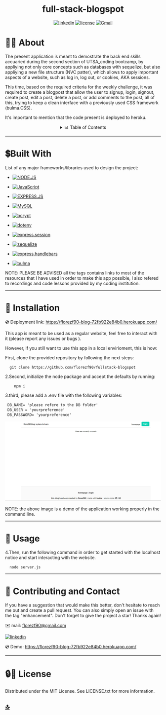 <p><h1 align= "center" id="title">full-stack-blogspot </h1></p>

<div style="text-align: center;">

[![linkedin](https://img.shields.io/badge/linkedin-blue?style=for-the-badge&logo=linkedin&logoColor=white&logoWidth=20&link=https://www.linkedin.com/in/luis-felipe-florez-98403123a/)](https://www.linkedin.com/in/luis-felipe-florez-98403123a/) [![license](https://img.shields.io/badge/license-MIT-white?labelColor=green&style=for-the-badge&logo=license&logoColor=white&logoWidth=20&link=https://github.com/florezf90/PRO-README-generator/blob/main/LICENSE)](https://github.com/florezf90/PRO-README-generator/blob/main/LICENSE) [![Gmail](https://img.shields.io/badge/Gmail-red?style=for-the-badge&logo=Gmail&logoColor=white&logoWidth=20)](mailto:florezf90@gmail.com)

</div>

# 👩‍💻 About

The present application is meant to demostrate the back end skills accuaried during the second section of UTSA_coding bootcamp, by appliying not only core concepts such as databases with sequelize, but also appliying a new file structure (NVC patter), which allows to apply important aspects of a website, such as log in, log out, or cookies, AKA sessions.

This time, based on the required criteria for the weekly challenge, it was required to create a blogpost that allow the user to signup, login, signout, create post, edit a post, delete a post, or add comments to the post, all of this, trying to keep a clean interface with a previously used CSS framework (bulma.CSS).

It's important to mention that the code present is deployed to heroku.

<details>
  <summary align= "center"> 📊 Table of Contents </summary>
  <ol>
    <li>
      <a>About The Project</a>
        <li><a>Built With</a></li>
    </li>
    <li><a>Installation</a></li>
    <li><a >Usage</a></li>
    <li><a >Contributing and Contact</a></li>
    <li><a >Acknowledgments</a></li>
    <li><a >License</a></li>
  </ol>
</details>

---

# 💲Built With

List of any major frameworks/libraries used to design the project:

- [![NODE.JS](https://img.shields.io/badge/NODE.JS-green?style=flat&logo=node.js&logoColor=white&logoWidth=21&link=https://nodejs.org/en)](https://nodejs.org/en)

- [![JavaScript](https://img.shields.io/badge/JavaScript-white?style=flat&logo=JavaScript&logoColor=yellow&logoWidth=21&link=https://www.w3schools.com/js/)](https://www.w3schools.com/js/)

- [![EXPRESS.JS](https://img.shields.io/badge/EXPRESS.JS-Green?style=flat&link=https://expressjs.com/)](https://expressjs.com/)

- [![MySQL](https://img.shields.io/badge/MySQL-blue?style=plastic&link=https://dev.mysql.com/doc/)](https://dev.mysql.com/doc/)

- [![bcrypt](https://img.shields.io/badge/bcrypt-black?style=for-the-badge&logo=NPM&link=https://www.npmjs.com/package/bcrypt)](https://www.npmjs.com/package/bcrypt)

* [![dotenv](https://img.shields.io/badge/dotenv-red?style=for-the-badge&logo=NPM&link=https://www.npmjs.com/package/dotenv)](https://www.npmjs.com/package/dotenv)

- [![express.session](https://img.shields.io/badge/express.session-black?style=for-the-badge&logo=NPM&link=https://www.npmjs.com/package/express-session)](https://www.npmjs.com/package/express-session)

* [![sequelize](https://img.shields.io/badge/sequelize-blue?style=for-the-badge&logo=sequelize&link=https://sequelize.org/)](https://sequelize.org/)

* [![express.handlebars](https://img.shields.io/badge/express.handlebars-red?style=for-the-badge&logo=NPM&link=https://www.npmjs.com/package/express-handlebars)](https://www.npmjs.com/package/express-handlebars)

* [![bulma](https://img.shields.io/badge/bulma-white?style=for-the-badge&logo=bulma&link=https://www.npmjs.com/package/bulma)](https://www.npmjs.com/package/bulma)

NOTE: PLEASE BE ADVISED all the tags contains links to most of the resources that I have used in order to make this app possible, I also refered to recordings and code lessons provided by my coding institution.

---

# 🚀 Installation

💿 Deployment link: https://florezf90-blog-72fb922e84b0.herokuapp.com/

This app is meant to be used as a regular website, feel free to interact with it (please report any issues or bugs ).

However, if you still want to use this app in a local envirioment, this is how:

First, clone the provided repository by following the next steps:

      git clone https://github.com/florezf90/fullstack-blogspot

2.Second, initialize the node package and accept the defaults by running:

        npm i

3.third, please add a .env file with the following variables:

     DB_NAME= 'please refere to the DB folder'
     DB_USER = 'yourpreference'
     DB_PASSWORD= 'yourpreference'

![web demo photo](./public/images/image.png)

NOTE: the above image is a demo of the application working properly in the command line.

---

# 📖 Usage

4.Then, run the following command in order to get started with the localhost notice and start interacting with the website.

      node server.js

---

# 📱 Contributing and Contact

If you have a suggestion that would make this better, don't hesitate to reach me out and create a pull request. You can also simply open an issue with the tag "enhancement". Don't forget to give the project a star! Thanks again!

✉️ mail: florezf90@gmail.com

[![linkedin](https://img.shields.io/badge/linkedin-blue?style=flat&logo=linkedin&logoColor=white&logoWidth=20&link=https://www.linkedin.com/in/luis-felipe-florez-98403123a/)](https://www.linkedin.com/in/luis-felipe-florez-98403123a/)

💿 Demo: https://florezf90-blog-72fb922e84b0.herokuapp.com/

---

# 🔒🔑 License

Distributed under the MIT License. See LICENSE.txt for more information.

## [🔝](#title)

[linkedin-shield]: https://img.shields.io/badge/-LinkedIn-black.svg?style=for-the-badge&logo=linkedin&colorB=555
[linkedin-url]: https://www.linkedin.com/in/luis-felipe-florez-98403123a/
